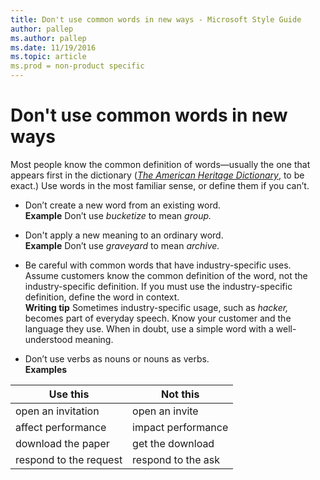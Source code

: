 ```yaml
---
title: Don't use common words in new ways - Microsoft Style Guide
author: pallep
ms.author: pallep
ms.date: 11/19/2016
ms.topic: article
ms.prod = non-product specific
---
```


# Don't use common words in new ways

Most people know the common definition of words—usually the one that appears first in the dictionary ([*The American Heritage Dictionary*](https://ahdictionary.com/), to be exact.) Use words in the most familiar sense, or define them if you can’t.

  - Don’t create a new word from an existing word.  
    **Example** Don’t use *bucketize* to mean *group.*
    
  - Don't apply a new meaning to an ordinary word.  
    **Example** Don’t use *graveyard* to mean *archive.*
  - Be
    careful with common words that have industry-specific uses.
    Assume customers know the common definition of the word, not
    the industry-specific definition. If you must
    use the industry-specific definition, define the word in
    context.  
    **Writing tip** Sometimes industry-specific usage, such as *hacker,*
    becomes part of everyday speech. Know your customer and the
    language they use. When in doubt, use a simple word with a
    well-understood meaning.
  - Don’t use verbs as nouns or nouns as verbs.  
    **Examples**  

**Use this**|**Not this**
--|--
open an invitation|open an invite
affect performance|impact performance
download the paper|get the download
respond to the request|respond to the ask
